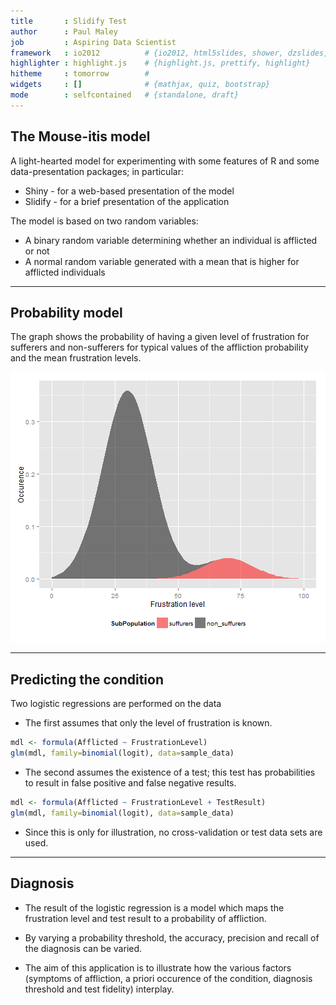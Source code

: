 ```yaml
---
title       : Slidify Test
author      : Paul Maley
job         : Aspiring Data Scientist
framework   : io2012          # {io2012, html5slides, shower, dzslides, ...}
highlighter : highlight.js    # {highlight.js, prettify, highlight}
hitheme     : tomorrow        # 
widgets     : []              # {mathjax, quiz, bootstrap}
mode        : selfcontained   # {standalone, draft}
---
```


## The Mouse-itis model
A light-hearted model for experimenting with some features of R and some data-presentation packages; in particular:

 - Shiny - for a web-based presentation of the model
 - Slidify - for a brief presentation of the application

The model is based on two random variables: 
 - A binary random variable determining whether an individual is afflicted or not
 - A normal random variable generated with a mean that is higher for afflicted individuals 

---

## Probability model

The graph shows the probability of having a given level of frustration for sufferers and non-sufferers
for typical values of the affliction probability and the mean frustration levels.

![plot of chunk unnamed-chunk-1](assets/fig/unnamed-chunk-1-1.png) 

---
 
## Predicting the condition
Two logistic regressions are performed on the data
 - The first assumes that only the level of frustration is known.
 
 ```r
 mdl <- formula(Afflicted ~ FrustrationLevel)
 glm(mdl, family=binomial(logit), data=sample_data)
 ```
 - The second assumes the existence of a test; this test has probabilities to result
   in false positive and false negative results.
 
 ```r
 mdl <- formula(Afflicted ~ FrustrationLevel + TestResult)
 glm(mdl, family=binomial(logit), data=sample_data)
 ```
 - Since this is only for illustration, no cross-validation or test data sets are used.


---

## Diagnosis

- The result of the logistic regression is a model which maps the frustration level and test result to a probability of affliction.

- By varying a probability threshold, the accuracy, precision and recall of the diagnosis can be varied.

- The aim of this application is to illustrate how the various factors (symptoms of affliction, a priori occurence of the condition, diagnosis threshold and test fidelity) interplay.



